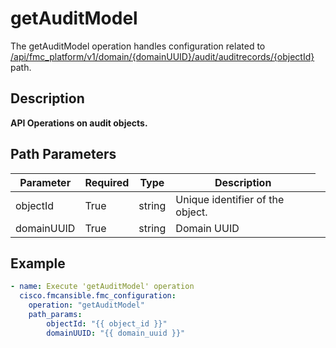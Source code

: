 # getAuditModel

The getAuditModel operation handles configuration related to [/api/fmc_platform/v1/domain/{domainUUID}/audit/auditrecords/{objectId}](/paths//api/fmc_platform/v1/domain/{domain_uuid}/audit/auditrecords/{object_id}.md) path.&nbsp;
## Description
**API Operations on audit objects.**

## Path Parameters
| Parameter | Required | Type | Description |
| --------- | -------- | ---- | ----------- |
| objectId | True | string <td colspan=3> Unique identifier of the object. |
| domainUUID | True | string <td colspan=3> Domain UUID |

## Example
```yaml
- name: Execute 'getAuditModel' operation
  cisco.fmcansible.fmc_configuration:
    operation: "getAuditModel"
    path_params:
        objectId: "{{ object_id }}"
        domainUUID: "{{ domain_uuid }}"

```